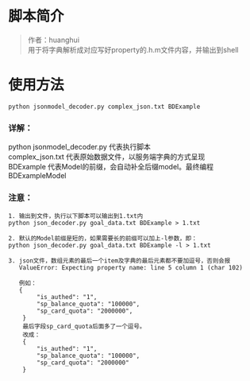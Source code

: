 # 脚本简介

> 作者：huanghui  
> 用于将字典解析成对应写好property的.h.m文件内容，并输出到shell

# 使用方法

```
python jsonmodel_decoder.py complex_json.txt BDExample
```
### 详解：

python jsonmodel_decoder.py 代表执行脚本  
complex_json.txt 代表原始数据文件，以服务端字典的方式呈现  
BDExample 代表Model的前缀，会自动补全后缀model。最终编程BDExampleModel

### 注意：
```
1. 输出到文件，执行以下脚本可以输出到1.txt内  
python json_decoder.py goal_data.txt BDExample > 1.txt

2. 默认的Model前缀是短的，如果需要长的前缀可以加上-l参数，即：  
python json_decoder.py goal_data.txt BDExample -l > 1.txt

3. json文件，数组元素的最后一个item及字典的最后元素都不要加逗号，否则会报
   ValueError: Expecting property name: line 5 column 1 (char 102)
   
   例如：
   {
        "is_authed": "1",
        "sp_balance_quota": "100000",
        "sp_card_quota": "2000000",
	}
	最后字段sp_card_quota后面多了一个逗号。
	改成：
	{
        "is_authed": "1",
        "sp_balance_quota": "100000",
        "sp_card_quota": "2000000"
	}
```